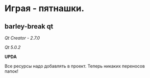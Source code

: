 Играя - пятнашки.
=================

barley-break qt
---------------

*Qt Creator - 2.7.0*

*Qt 5.0.2*

__UPDA__

Все ресурсы надо добавлять в проект. Теперь никаких переносов папок!

